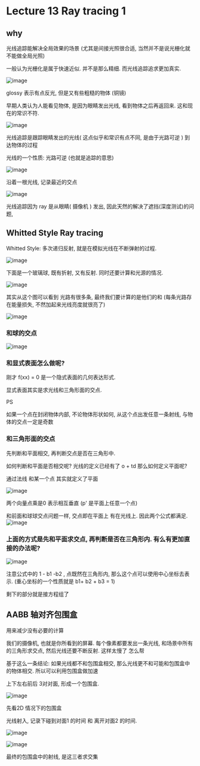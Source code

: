 # Lecture 13 Ray tracing 1

## why

光线追踪能解决全局效果的场景  (尤其是间接光照很合适, 当然并不是说光栅化就不能做全局光照)

一般认为光栅化是属于快速近似. 并不是那么精细. 而光线追踪追求更加真实.

![image](https://github.com/lumixraku/NotesForGraphics/raw/master/images/raytracing3.png)

glossy 表示有点反光, 但是又有些粗糙的物体 (铜镜)



早期人类认为人能看见物体, 是因为眼睛发出光线, 看到物体之后再返回来.  这和现在的常识不符.

![image](https://github.com/lumixraku/NotesForGraphics/raw/master/images/emmision.png)


光线追踪是跟踪眼睛发出的光线( 这点似乎和常识有点不同, 是由于光路可逆 ) 到达物体的过程

光线的一个性质: 光路可逆 (也就是追踪的意思)

![image](https://github.com/lumixraku/NotesForGraphics/raw/master/images/raytracing4.png)


沿着一根光线, 记录最近的交点

![image](https://github.com/lumixraku/NotesForGraphics/raw/master/images/raytracing.png)

光线追踪因为 ray 是从眼睛( 摄像机 ) 发出, 因此天然的解决了遮挡(深度测试)的问题,



## Whitted Style Ray tracing

Whitted Style: 多次递归反射, 就是在模拟光线在不断弹射的过程.

![image](https://github.com/lumixraku/NotesForGraphics/raw/master/images/raytracing2.png)

下面是一个玻璃球, 既有折射, 又有反射. 同时还要计算和光源的情况.

![image](https://github.com/lumixraku/NotesForGraphics/raw/master/images/raytracing5.png)

其实从这个图可以看到 光路有很多条, 最终我们要计算的是他们的和 (每条光路存在能量损失, 不然加起来光线亮度就很亮了)


![image](https://github.com/lumixraku/NotesForGraphics/raw/master/images/raytracing6.png)



### 和球的交点

![image](https://github.com/lumixraku/NotesForGraphics/raw/master/images/raytracing7.png)

### 和显式表面怎么做呢?
刚才 f(xx) = 0 是一个隐式表面的几何表达形式.

显式表面其实是求光线和三角形面的交点.

PS

如果一个点在封闭物体内部, 不论物体形状如何, 从这个点出发任意一条射线, 与物体的交点一定是奇数

### 和三角形面的交点

先判断和平面相交, 再判断交点是否在三角形中.

如何判断和平面是否相交呢?
光线的定义已经有了 o + td  那么如何定义平面呢?

通过法线 和某一个点  其实就定义了平面

![image](https://github.com/lumixraku/NotesForGraphics/raw/master/images/raytracing8.png)

两个向量点乘是0  表示相互垂直   (p' 是平面上任意一个点)


和前面和球球交点问题一样, 交点即在平面上 有在光线上. 因此两个公式都满足.
![image](https://github.com/lumixraku/NotesForGraphics/raw/master/images/raytracing9.png)

### 上面的方式是先和平面求交点, 再判断是否在三角形内. 有么有更加直接的办法呢?
![image](https://github.com/lumixraku/NotesForGraphics/raw/master/images/raytracing10.png)

注意公式中的 1 - b1 -b2 , 点既然在三角形内, 那么这个点可以使用中心坐标去表示.  (重心坐标的一个性质就是 b1+ b2 + b3 = 1)

 剩下的部分就是接方程组了


## AABB 轴对齐包围盒
用来减少没有必要的计算

我们的摄像机, 也就是你所看到的屏幕. 每个像素都要发出一条光线, 和场景中所有的三角形求交点, 然后光线还要不断反射. 这样太慢了 怎么帮



基于这么一条结论: 如果光线都不和包围盒相交, 那么光线更不和可能和包围盒中的物体相交. 所以可以利用包围盒做加速

上下左右前后 3对对面, 形成一个包围盒.

![image](https://github.com/lumixraku/NotesForGraphics/raw/master/images/aabb3.png)


先看2D 情况下的包围盒

光线射入, 记录下碰到对面1 的时间 和 离开对面2 的时间.

![image](https://github.com/lumixraku/NotesForGraphics/raw/master/images/aabb1.png)

![image](https://github.com/lumixraku/NotesForGraphics/raw/master/images/aabb2.png)

最终的包围盒中的射线, 是这三者求交集